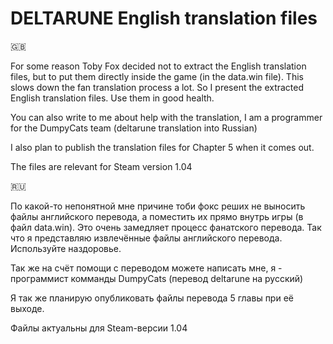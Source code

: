 # DELTARUNE English translation files

🇬🇧

For some reason Toby Fox decided not to extract the English translation files, but to put them directly inside the game (in the data.win file). This slows down the fan translation process a lot. So I present the extracted English translation files. Use them in good health.

You can also write to me about help with the translation, I am a programmer for the DumpyCats team (deltarune translation into Russian)

I also plan to publish the translation files for Chapter 5 when it comes out.

The files are relevant for Steam version 1.04

🇷🇺

По какой-то непонятной мне причине тоби фокс реших не выносить файлы английского перевода, а поместить их прямо внутрь игры (в файл data.win). Это очень замедляет процесс фанатского перевода. Так что я представляю извлечённые файлы английского перевода. Используйте наздоровье.

Так же на счёт помощи с переводом можете написать мне, я - программист комманды DumpyCats (перевод deltarune на русский)

Я так же планирую опубликовать файлы перевода 5 главы при её выходе. 

Файлы актуальны для Steam-версии 1.04